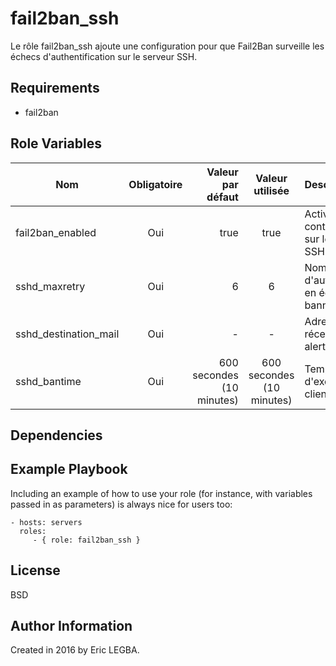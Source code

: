 fail2ban_ssh
=========

Le rôle fail2ban_ssh ajoute une configuration pour que Fail2Ban surveille les échecs d'authentification sur le serveur SSH.

Requirements
------------

- fail2ban

Role Variables
--------------

| Nom	        | Obligatoire	| Valeur par défaut  | Valeur utilisée	| Description|
| ------------- |:-------------:| ------------------:|:--------:|:-----------|
|fail2ban_enabled| Oui|true|true|Activer le contrôle fail2ban sur le serveur SSH.|
|sshd_maxretry|Oui|6|6|Nombre d'authentification en échec pour bannir le client.|
|sshd_destination_mail|Oui|-|-|Adresse mail de réception des alertes mail.|
|sshd_bantime|Oui|600 secondes (10 minutes)|600 secondes (10 minutes)|Temps d'exclusion du client.|

Dependencies
------------


Example Playbook
----------------

Including an example of how to use your role (for instance, with variables passed in as parameters) is always nice for users too:

    - hosts: servers
      roles:
         - { role: fail2ban_ssh }

License
-------

BSD

Author Information
------------------

Created in 2016 by Eric LEGBA.